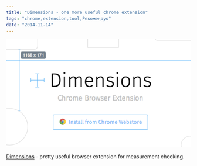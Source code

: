 ```yaml
---
title: "Dimensions - one more useful chrome extension"
tags: "chrome,extension,tool,Рекомендую"
date: "2014-11-14"
---
```


[![](images/uHphyxS81tOeXtz2EtPAJNVOTQXIhjzgZzN5Zl7nZlw.png "dimensions chrome extension")](https://felixniklas.com/dimensions/)

[Dimensions](https://felixniklas.com/dimensions/) - pretty useful browser extension for measurement checking.
